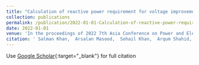 ```yaml
---
title: "Calculation of reactive power requirement for voltage improvement at Mardan station"
collection: publications
permalink: /publication/2022-01-01-Calculation-of-reactive-power-requirement-for-voltage-improvement-at-Mardan-station
date: 2022-01-01
venue: 'In the proceedings of 2022 7th Asia Conference on Power and Electrical Engineering (ACPEE)'
citation: ' Salman Khan,  Arsalan Masood,  Sohail Khan,  Arqum Shahid, &quot;Calculation of reactive power requirement for voltage improvement at Mardan station.&quot; In the proceedings of 2022 7th Asia Conference on Power and Electrical Engineering (ACPEE), 2022.'
---
```

Use [Google Scholar](https://scholar.google.com/scholar?q=Calculation+of+reactive+power+requirement+for+voltage+improvement+at+Mardan+station){:target="_blank"} for full citation